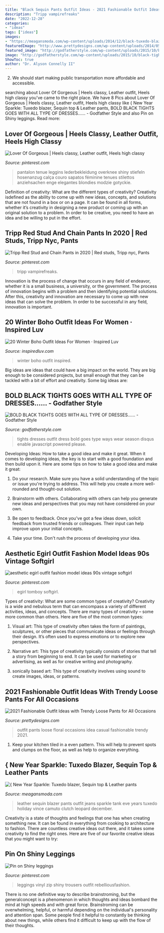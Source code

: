 ```yaml
---
title: "Black Sequin Pants Outfit Ideas - 2021 Fashionable Outfit Ideas With Trendy Loose Pants For All Occasions"
description: "Tripp vampirefreaks"
date: "2022-12-28"
categories:
- "ideas"
tags: ["ideas"]
images:
- "https://meagansmoda.com/wp-content/uploads/2014/12/black-tuxedo-blazer-red-sequin-tank-top-7-for-all-mankind-black-leather-jeans-stuart-weitzman-black-patent-Nouveau-pump-Vince-Camuto-leopard-clutch-new-years-eve-outfit-holiday-sparkle-style-683x1024.jpg"
featuredImage: "http://www.prettydesigns.com/wp-content/uploads/2014/05/Casul-Outfit-Idea-with-Floral-Loose-Pants.jpg"
featured_image: "http://godfatherstyle.com/wp-content/uploads/2015/10/black-tights-dress.jpg"
image: "http://godfatherstyle.com/wp-content/uploads/2015/10/black-tights-dress.jpg"
ShowToc: true
author: "Dr. Alyson Connelly II"
---
```



2. We should start making public transportation more affordable and accessible.

	

		
searching about Lover Of Gorgeous | Heels classy, Leather outfit, Heels high classy you've came to the right place. We have 8 Pics about Lover Of Gorgeous | Heels classy, Leather outfit, Heels high classy like { New Year Sparkle: Tuxedo blazer, Sequin top &amp; Leather pants, BOLD BLACK TIGHTS GOES WITH ALL TYPE OF DRESSES...... - Godfather Style and also Pin on Shiny leggings. Read more:
		
    
## Lover Of Gorgeous | Heels Classy, Leather Outfit, Heels High Classy

<img loading=lazy src="https://i.pinimg.com/736x/48/c9/ef/48c9efd91e2c07e61bc7971c1c9dc373.jpg" onerror="this.onerror=null;this.src='https://tse1.mm.bing.net/th?id=OIP.lBqmSOwkWTGbo_KAqh3XPAHaKl&amp;pid=15.1';" alt="Lover Of Gorgeous | Heels classy, Leather outfit, Heels high classy">

_Source: pinterest.com_

>pantalon tenue leggins lederbekleidung overknee shiny stiefeln hosenanzug calça couro sapatos féminine tenues stilettos anziehsachen enge elegantes blondies modzie gotyckie. 

	

Definition of creativity: What are the different types of creativity?
Creativity isdefined as the ability to come up with new ideas, concepts, and solutions that are not found in a box or on a page. It can be found in all forms, whether it’s creativity in designing a new product or coming up with an original solution to a problem. In order to be creative, you need to have an idea and be willing to put in the effort.

    
## Tripp Red Stud And Chain Pants In 2020 | Red Studs, Tripp Nyc, Pants

<img loading=lazy src="https://i.pinimg.com/736x/f8/46/61/f8466180a293e09e3309c380a0d9a587.jpg" onerror="this.onerror=null;this.src='https://tse1.mm.bing.net/th?id=OIP.HQRe9aVul7GkB1uNekHdJwHaLH&amp;pid=15.1';" alt="Tripp Red Stud and Chain Pants in 2020 | Red studs, Tripp nyc, Pants">

_Source: pinterest.com_

>tripp vampirefreaks. 

	

Innovation is the process of change that occurs in any field of endeavor, whether it is a small business, a university, or the government. The process of innovation begins with a problem and then identifying potential solutions. After this, creativity and innovation are necessary to come up with new ideas that can solve the problem. In order to be successful in any field, innovation is important.

    
## 20 Winter Boho Outfit Ideas For Women · Inspired Luv

<img loading=lazy src="http://www.inspiredluv.com/wp-content/uploads/2016/12/winter-boho-outfit-women-ideas.jpg" onerror="this.onerror=null;this.src='https://tse1.mm.bing.net/th?id=OIP.1xIW-AWt_JODOPyb7ed94gHaLD&amp;pid=15.1';" alt="20 Winter Boho Outfit Ideas For Women · Inspired Luv">

_Source: inspiredluv.com_

>winter boho outfit inspired. 

	

Big ideas are ideas that could have a big impact on the world. They are big enough to be considered projects, but small enough that they can be tackled with a bit of effort and creativity. Some big ideas are: 

    
## BOLD BLACK TIGHTS GOES WITH ALL TYPE OF DRESSES...... - Godfather Style

<img loading=lazy src="http://godfatherstyle.com/wp-content/uploads/2015/10/black-tights-dress.jpg" onerror="this.onerror=null;this.src='https://tse3.mm.bing.net/th?id=OIP.1CvUgLmaQf1fCsByYlkoCAHaLH&amp;pid=15.1';" alt="BOLD BLACK TIGHTS GOES WITH ALL TYPE OF DRESSES...... - Godfather Style">

_Source: godfatherstyle.com_

>tights dresses outfit dress bold goes type ways wear season disqus enable javascript powered please. 

	

Developing Ideas: How to take a good idea and make it great.
When it comes to developing ideas, the key is to start with a good foundation and then build upon it. Here are some tips on how to take a good idea and make it great:
1. Do your research. Make sure you have a solid understanding of the topic or issue you're trying to address. This will help you create a more well-rounded and thought-out solution.

2. Brainstorm with others. Collaborating with others can help you generate new ideas and perspectives that you may not have considered on your own.

3. Be open to feedback. Once you've got a few ideas down, solicit feedback from trusted friends or colleagues. Their input can help improve upon your initial concepts.

4. Take your time. Don't rush the process of developing your idea.

    
## Aesthetic Egirl Outfit Fashion Model Ideas 90s Vintage Softgirl

<img loading=lazy src="https://i.pinimg.com/736x/93/8e/3e/938e3e9c439dfe2da179696cfd271a49.jpg" onerror="this.onerror=null;this.src='https://tse2.mm.bing.net/th?id=OIP.81F72F1tjtg2sP-8kRMGAwHaNK&amp;pid=15.1';" alt="aesthetic egirl outfit fashion model ideas 90s vintage softgirl">

_Source: pinterest.com_

>egirl tomboy softgirl. 

	

Types of creativity: What are some common types of creativity?
Creativity is a wide and nebulous term that can encompass a variety of different activities, ideas, and concepts. There are many types of creativity – some more common than others. Here are five of the most common types:
1. Visual art: This type of creativity often takes the form of paintings, sculptures, or other pieces that communicate ideas or feelings through their design. It’s often used to express emotions or to explore new perspectives.

2. Narrative art: This type of creativity typically consists of stories that tell a story from beginning to end. It can be used for marketing or advertising, as well as for creative writing and photography.

3. sonically based art: This type of creativity involves using sound to create images, ideas, or patterns.

    
## 2021 Fashionable Outfit Ideas With Trendy Loose Pants For All Occasions

<img loading=lazy src="http://www.prettydesigns.com/wp-content/uploads/2014/05/Casul-Outfit-Idea-with-Floral-Loose-Pants.jpg" onerror="this.onerror=null;this.src='https://tse2.mm.bing.net/th?id=OIP.MG6Zyixi2RY8L5hviZug9QHaK3&amp;pid=15.1';" alt="2021 Fashionable Outfit Ideas with Trendy Loose Pants for All Occasions">

_Source: prettydesigns.com_

>outfit pants loose floral occasions idea casual fashionable trendy 2021. 

	

1. Keep your kitchen tiled in a even pattern. This will help to prevent spots and clumps on the floor, as well as help to organize everything.

    
## { New Year Sparkle: Tuxedo Blazer, Sequin Top &amp; Leather Pants

<img loading=lazy src="https://meagansmoda.com/wp-content/uploads/2014/12/black-tuxedo-blazer-red-sequin-tank-top-7-for-all-mankind-black-leather-jeans-stuart-weitzman-black-patent-Nouveau-pump-Vince-Camuto-leopard-clutch-new-years-eve-outfit-holiday-sparkle-style-683x1024.jpg" onerror="this.onerror=null;this.src='https://tse1.mm.bing.net/th?id=OIP.G36mPtSDCJgGpuxcV-xC_QHaLG&amp;pid=15.1';" alt="{ New Year Sparkle: Tuxedo blazer, Sequin top &amp; Leather pants">

_Source: meagansmoda.com_

>leather sequin blazer pants outfit jeans sparkle tank eve years tuxedo holiday vince camuto clutch leopard december. 

	

Creativity is a state of thoughts and feelings that one has when creating something new. It can be found in everything from cooking to architecture to fashion. There are countless creative ideas out there, and it takes some creativity to find the right ones. Here are five of our favorite creative ideas that you might want to try: 

    
## Pin On Shiny Leggings

<img loading=lazy src="https://i.pinimg.com/736x/ba/49/44/ba49442830c8f720a639081ad5353205.jpg" onerror="this.onerror=null;this.src='https://tse2.mm.bing.net/th?id=OIP.xRzqfUfHCydNKtDEzL44KgHaLH&amp;pid=15.1';" alt="Pin on Shiny leggings">

_Source: pinterest.com_

>leggings vinyl zip shiny trousers outfit rebelliousfashion. 

	

There is no one definitive way to describe brainstroming, but the generalconcept is a phenomenon in which thoughts and ideas bombard the mind at high speeds and with great force. Brainstroming can be overwhelming, helpful, or harmful depending on the individual's personality and attention span. Some people find it helpful to constantly be thinking about new things, while others find it difficult to keep up with the flow of their thoughts.

